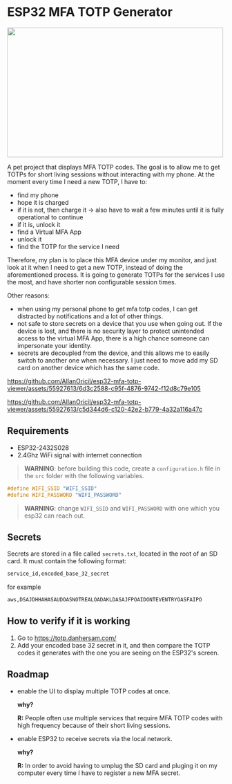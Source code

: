 # ESP32 MFA TOTP Generator

<img src="https://github.com/AllanOricil/esp32-mfa-totp-viewer/assets/55927613/6756c393-47a7-4c92-be88-2210dbeac5e1" width="500" height="300">



A pet project that displays MFA TOTP codes. The goal is to allow me to get TOTPs for short living sessions without interacting with my phone. At the moment every time I need a new TOTP, I have to:

- find my phone
- hope it is charged
- if it is not, then charge it -> also have to wait a few minutes until it is fully operational to continue
- if it is, unlock it
- find a Virtual MFA App
- unlock it
- find the TOTP for the service I need

Therefore, my plan is to place this MFA device under my monitor, and just look at it when I need to get a new TOTP, instead of doing the aforementioned process. It is going to generate TOTPs for the services I use the most, and have shorter non configurable session times.

Other reasons:

- when using my personal phone to get mfa totp codes, I can get distracted by notifications and a lot of other things.
- not safe to store secrets on a device that you use when going out. If the device is lost, and there is no security layer to protect unintended access to the virtual MFA App, there is a high chance someone can impersonate your identity.
- secrets are decoupled from the device, and this allows me to easily switch to another one when necessary. I just need to move add my SD card on another device which has the same code.


https://github.com/AllanOricil/esp32-mfa-totp-viewer/assets/55927613/6d3c2588-c95f-4876-9742-f12d8c79e105


https://github.com/AllanOricil/esp32-mfa-totp-viewer/assets/55927613/c5d344d6-c120-42e2-b779-4a32a116a47c


## Requirements

- ESP32-2432S028
- 2.4Ghz WiFi signal with internet connection

> **WARNING**: before building this code, create a `configuration.h` file in the `src` folder with the following variables.
````c
#define WIFI_SSID "WIFI_SSID"
#define WIFI_PASSWORD "WIFI_PASSWORD"
````
> **WARNING**: change `WIFI_SSID` and `WIFI_PASSWORD` with one which you esp32 can reach out.


## Secrets

Secrets are stored in a file called `secrets.txt`, located in the root of an SD card. It must contain the following format:

````bash
service_id,encoded_base_32_secret
````

for example

````bash
aws,DSAJDHHAHASAUDOASNOTREALOADAKLDASAJFPOAIDONTEVENTRYOASFAIPO
````




## How to verify if it is working

1. Go to https://totp.danhersam.com/
2. Add your encoded base 32 secret in it, and then compare the TOTP codes it generates with the one you are seeing on the ESP32's screen.


## Roadmap

- enable the UI to display multiple TOTP codes at once.

	**why?**

	**R:** People often use multiple services that require MFA TOTP codes with high frequency because of their short living sessions.

- enable ESP32 to receive secrets via the local network.

	**why?** 

	**R:** In order to avoid having to umplug the SD card and pluging it on my computer every time I have to register a new MFA secret.